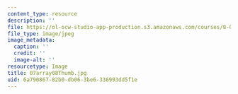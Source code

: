 ```yaml
---
content_type: resource
description: ''
file: https://ol-ocw-studio-app-production.s3.amazonaws.com/courses/8-02-physics-ii-electricity-and-magnetism-spring-2007/6a79086702b0db063be6336993dd5f1e_07array08Thumb.jpg
file_type: image/jpeg
image_metadata:
  caption: ''
  credit: ''
  image-alt: ''
resourcetype: Image
title: 07array08Thumb.jpg
uid: 6a790867-02b0-db06-3be6-336993dd5f1e
---
```

